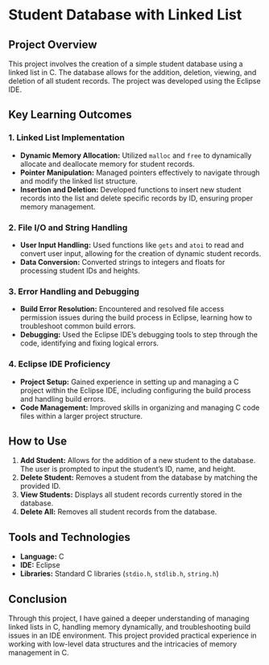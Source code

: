 
# Student Database with Linked List

## Project Overview

This project involves the creation of a simple student database using a linked list in C. The database allows for the addition, deletion, viewing, and deletion of all student records. The project was developed using the Eclipse IDE.

## Key Learning Outcomes

### 1. **Linked List Implementation**
   - **Dynamic Memory Allocation:** Utilized `malloc` and `free` to dynamically allocate and deallocate memory for student records.
   - **Pointer Manipulation:** Managed pointers effectively to navigate through and modify the linked list structure.
   - **Insertion and Deletion:** Developed functions to insert new student records into the list and delete specific records by ID, ensuring proper memory management.

### 2. **File I/O and String Handling**
   - **User Input Handling:** Used functions like `gets` and `atoi` to read and convert user input, allowing for the creation of dynamic student records.
   - **Data Conversion:** Converted strings to integers and floats for processing student IDs and heights.

### 3. **Error Handling and Debugging**
   - **Build Error Resolution:** Encountered and resolved file access permission issues during the build process in Eclipse, learning how to troubleshoot common build errors.
   - **Debugging:** Used the Eclipse IDE’s debugging tools to step through the code, identifying and fixing logical errors.

### 4. **Eclipse IDE Proficiency**
   - **Project Setup:** Gained experience in setting up and managing a C project within the Eclipse IDE, including configuring the build process and handling build errors.
   - **Code Management:** Improved skills in organizing and managing C code files within a larger project structure.

## How to Use

1. **Add Student:** Allows for the addition of a new student to the database. The user is prompted to input the student’s ID, name, and height.
2. **Delete Student:** Removes a student from the database by matching the provided ID.
3. **View Students:** Displays all student records currently stored in the database.
4. **Delete All:** Removes all student records from the database.

## Tools and Technologies

- **Language:** C
- **IDE:** Eclipse
- **Libraries:** Standard C libraries (`stdio.h`, `stdlib.h`, `string.h`)

## Conclusion

Through this project, I have gained a deeper understanding of managing linked lists in C, handling memory dynamically, and troubleshooting build issues in an IDE environment. This project provided practical experience in working with low-level data structures and the intricacies of memory management in C.

